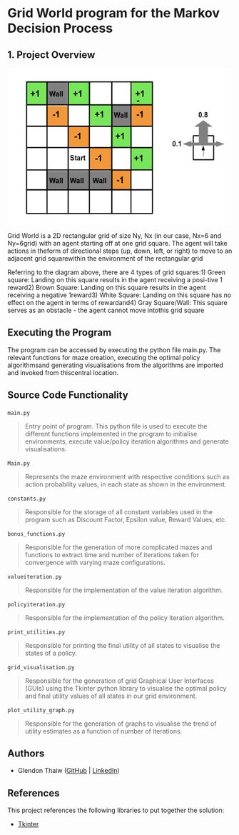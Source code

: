 # Grid World program for the Markov Decision Process


## 1. Project Overview

<p align="center"><img src="images/grid.png" width="500" height="350"/>

Grid  World  is  a  2D  rectangular  grid  of  size  Ny,  Nx  (in  our  case,  Nx=6  and  Ny=6grid) with an agent starting off at one grid square. The agent will take actions in theform of directional steps (up, down, left, or right) to move to an adjacent grid squarewithin the environment of the rectangular grid

Referring to the diagram above, there are 4 types of grid squares:1)  Green  square:  Landing  on  this  square  results  in  the  agent  receiving  a  posi-tive 1 reward2) Brown Square: Landing on this square results in the agent receiving a negative 1reward3) White Square: Landing on this square has no effect on the agent in terms of rewardand4) Gray Square/Wall: This square serves as an obstacle - the agent cannot move intothis grid square

## Executing the Program
The program can be accessed by executing the python file main.py. The relevant functions for maze creation, executing the optimal policy algorithmsand generating visualisations from the algorithms are imported and invoked from thiscentral location.

## Source Code Functionality  
`main.py`
> Entry point of program. This python file is used to execute the different functions implemented in the program to initialise environments, execute value/policy iteration algorithms and generate visualisations.

`Main.py`
> Represents the maze environment with respective conditions such as action probability values, in each state as shown in the environment.

`constants.py`
> Responsible for the storage of all constant variables used in the program such as Discount Factor, Epsilon value, Reward Values, etc.

`bonus_functions.py`
> Responsible for the generation of more complicated mazes and functions to extract time and number of iterations taken for convergence with varying maze configurations.

`valueiteration.py`
> Responsible for the implementation of the value iteration algorithm.

`policyiteration.py`
> Responsible for the implementation of the policy iteration algorithm.

`print_utilities.py`
> Responsible for printing the final utility of all states to visualise the states of a policy.

`grid_visualisation.py`
> Responsible for the generation of grid Graphical User Interfaces (GUIs) using the Tkinter python library to visualise the optimal policy and final utility values of all states in our grid environment.

`plot_utility_graph.py`
> Responsible for the generation of graphs to visualise the trend of utility estimates as a function of number of iterations. 

## Authors

* Glendon Thaiw ([GitHub](https://github.com/glendont) | [LinkedIn](https://www.linkedin.com/in/glendonthaiw/))

## References

This project references the following libraries to put together the solution:

- [Tkinter](https://docs.python.org/3/library/tkinter.html)

